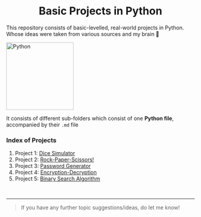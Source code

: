 <h1 align = "center">Basic Projects in Python</h1>

 This repository consists of basic-levelled, real-world projects in Python. Whose ideas were taken from various sources and my brain 🧠
 
 <img src = "https://upload.wikimedia.org/wikipedia/commons/thumb/c/c3/Python-logo-notext.svg/1024px-Python-logo-notext.svg.png" alt = "Python" height = 180 width = 180>
 
It consists of different sub-folders which consist of one **Python file**, accompanied by their `.md` file
<br>
 ### Index of Projects 
 
1. Project 1: [Dice Simulator](https://github.com/TERNION-1121/Basic-Projects-in-Python/tree/main/Project%201-%20Dice%20Simulator)
2. Project 2: [Rock-Paper-Scissors!](https://github.com/TERNION-1121/Basic-Projects-in-Python/tree/main/Project%202-%20Rock-Paper-Scissors!)
3. Project 3: [Password Generator](https://github.com/TERNION-1121/Basic-Projects-in-Python/tree/main/Project%203-%20Password%20Generator)
4. Project 4: [Encryption-Decryption](https://github.com/TERNION-1121/Basic-Projects-in-Python/tree/main/Project%204-%20Encryption-Decryption)
5. Project 5: [Binary Search Algorithm](https://github.com/TERNION-1121/Basic-Projects-in-Python/tree/main/Projet%205-%20Binary%20Search%20Algorithm)
<br>
<hr>

> If you have any further topic suggestions/ideas, do let me know!
